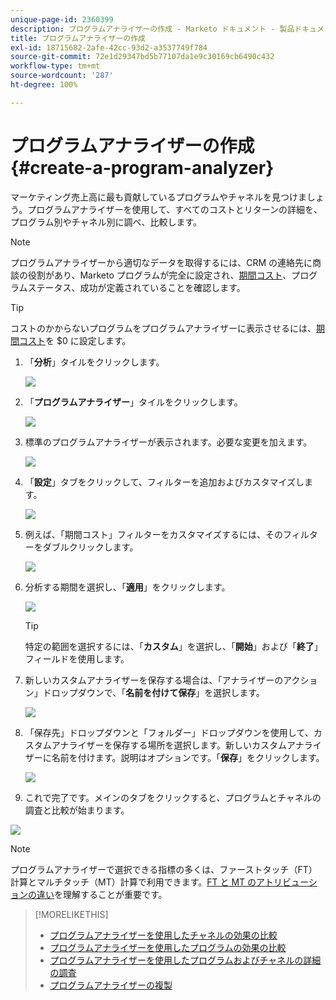 ```yaml
---
unique-page-id: 2360399
description: プログラムアナライザーの作成 - Marketo ドキュメント - 製品ドキュメント
title: プログラムアナライザーの作成
exl-id: 18715682-2afe-42cc-93d2-a3537749f784
source-git-commit: 72e1d29347bd5b77107da1e9c30169cb6490c432
workflow-type: tm+mt
source-wordcount: '287'
ht-degree: 100%

---
```


# プログラムアナライザーの作成 {#create-a-program-analyzer}

マーケティング売上高に最も貢献しているプログラムやチャネルを見つけましょう。プログラムアナライザーを使用して、すべてのコストとリターンの詳細を、プログラム別やチャネル別に調べ、比較します。

>[!NOTE]
>
>プログラムアナライザーから適切なデータを取得するには、CRM の連絡先に商談の役割があり、Marketo プログラムが完全に設定され、[期間コスト](/help/marketo/product-docs/reporting/revenue-cycle-analytics/revenue-tools/define-period-costs.md)、プログラムステータス、成功が定義されていることを確認します。

>[!TIP]
>
>コストのかからないプログラムをプログラムアナライザーに表示させるには、[期間コスト](/help/marketo/product-docs/reporting/revenue-cycle-analytics/revenue-tools/define-period-costs.md)を $0 に設定します。

1. 「**分析**」タイルをクリックします。

   ![](assets/image2014-9-17-13-3a7-3a1.png)

1. 「**プログラムアナライザー**」タイルをクリックします。

   ![](assets/program-analyzer-icon-hand.png)

1. 標準のプログラムアナライザーが表示されます。必要な変更を加えます。

   ![](assets/image2016-10-31-15-3a3-3a9.png)

1. 「**設定**」タブをクリックして、フィルターを追加およびカスタマイズします。

   ![](assets/image2016-10-31-15-3a25-3a57.png)

1. 例えば、「期間コスト」フィルターをカスタマイズするには、そのフィルターをダブルクリックします。

   ![](assets/image2016-10-31-15-3a33-3a2.png)

1. 分析する期間を選択し、「**適用**」をクリックします。

   ![](assets/image2016-10-31-15-3a30-3a32.png)

   >[!TIP]
   >
   >特定の範囲を選択するには、「**カスタム**」を選択し、「**開始**」および「**終了**」フィールドを使用します。

1. 新しいカスタムアナライザーを保存する場合は、「アナライザーのアクション」ドロップダウンで、「**名前を付けて保存**」を選択します。

   ![](assets/image2016-10-31-15-3a5-3a8.png)

1. 「保存先」ドロップダウンと「フォルダー」ドロップダウンを使用して、カスタムアナライザーを保存する場所を選択します。新しいカスタムアナライザーに名前を付けます。説明はオプションです。「**保存**」をクリックします。

   ![](assets/image2016-10-31-15-3a7-3a19.png)

1. これで完了です。メインのタブをクリックすると、プログラムとチャネルの調査と比較が始まります。

![](assets/november-custom-report.png)

>[!NOTE]
>
>プログラムアナライザーで選択できる指標の多くは、ファーストタッチ（FT）計算とマルチタッチ（MT）計算で利用できます。[FT と MT のアトリビューションの違い](/help/marketo/product-docs/reporting/revenue-cycle-analytics/revenue-tools/attribution/understanding-attribution.md)を理解することが重要です。

>[!MORELIKETHIS]
>
>* [プログラムアナライザーを使用したチャネルの効果の比較](/help/marketo/product-docs/reporting/revenue-cycle-analytics/program-analytics/compare-channel-effectiveness-with-the-program-analyzer.md)
>* [プログラムアナライザーを使用したプログラムの効果の比較](/help/marketo/product-docs/reporting/revenue-cycle-analytics/program-analytics/compare-program-effectiveness-with-the-program-analyzer.md)
>* [プログラムアナライザーを使用したプログラムおよびチャネルの詳細の調査](/help/marketo/product-docs/reporting/revenue-cycle-analytics/program-analytics/explore-program-and-channel-details-with-the-program-analyzer.md)
>* [プログラムアナライザーの複製](/help/marketo/product-docs/reporting/revenue-cycle-analytics/program-analytics/clone-a-program-analyzer.md)

